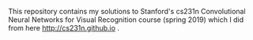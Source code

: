 This repository contains my solutions to Stanford's cs231n Convolutional Neural Networks for Visual Recognition course (spring 2019) which I did from here http://cs231n.github.io .
